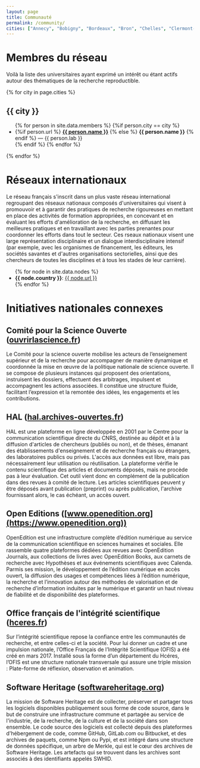 ```yaml
---
layout: page
title: Communauté
permalink: /community/
cities: ["Annecy", "Bobigny", "Bordeaux", "Bron", "Chelles", "Clermont-Ferrand", "Corte", "Dijon", "Évry",  "Gif-Sur-Yvette", "Grenoble", "Lyon", "Marseille", "Montpellier", "Nice", "Orléans", "Orsay", "Palaiseau", "Paris", "Rennes", "Rungis", "Saclay", "Strasbourg", "Tarbes", "Toulouse", "Villetaneuse", "Villeurbanne"]
---
```


# Membres du réseau

Voilà la liste des universitaires ayant exprimé un intérêt ou étant actifs autour des thématiques de la recherche reproductible.

{% for city in page.cities %}
## {{ city }}
  <ul>
  {% for person in site.data.members %}
    {%if person.city == city %}
       <li>
       {%if person.url %}
          <b><a href="{{ person.url }}"> {{ person.name }}</a></b>
       {% else %}
          <b>{{ person.name }}</b>
       {% endif %}  
       — {{ person.lab }}
       </li>
    {% endif %}  
  {% endfor %}
  </ul>
{% endfor %}  


# Réseaux internationaux

Le réseau français s'inscrit dans un plus vaste réseau international
regroupant des réseaux nationaux composés d'universitaires qui visent
à promouvoir et à garantir des pratiques de recherche rigoureuses en
mettant en place des activités de formation appropriées, en concevant
et en évaluant les efforts d'amélioration de la recherche, en
diffusant les meilleures pratiques et en travaillant avec les parties
prenantes pour coordonner les efforts dans tout le secteur. Ces rseaux
nationaux visent une large représentation disciplinaire et un dialogue
interdisciplinaire intensif (par exemple, avec les organismes de
financement, les éditeurs, les sociétés savantes et d'autres
organisations sectorielles, ainsi que des chercheurs de toutes les
disciplines et à tous les stades de leur carrière).

<ul>
{% for node in site.data.nodes %}
  <li>
    <b>{{ node.country }}</b>: 
    <a href="{{ node.url }}">{{ node.url }}</a>
  </li>
{% endfor %}
</ul>

# Initiatives nationales connexes

## Comité pour la Science Ouverte ([ouvrirlascience.fr](https://www.ouvrirlascience.fr/))

Le Comité pour la science ouverte mobilise les acteurs de l’enseignement supérieur et de la recherche pour accompagner de manière dynamique et coordonnée la mise en œuvre de la politique nationale de science ouverte. Il se compose de plusieurs instances qui proposent des orientations, instruisent les dossiers, effectuent des arbitrages, impulsent et accompagnent les actions associées. Il constitue une structure fluide, facilitant l’expression et la remontée des idées, les engagements et les contributions.

## HAL ([hal.archives-ouvertes.fr](https://hal.archives-ouvertes.fr/))

HAL est une plateforme en ligne développée en 2001 par le Centre pour la communication scientifique directe du CNRS, destinée au dépôt et à la diffusion d'articles de chercheurs (publiés ou non), et de thèses, émanant des établissements d'enseignement et de recherche français ou étrangers, des laboratoires publics ou privés. L'accès aux données est libre, mais pas nécessairement leur utilisation ou réutilisation. La plateforme vérifie le contenu scientifique des articles et documents déposés, mais ne procède pas à leur évaluation. Cet outil vient donc en complément de la publication dans des revues à comité de lecture. Les articles scientifiques peuvent y être déposés avant publication (preprint) ou après publication, l'archive fournissant alors, le cas échéant, un accès ouvert.

## Open Editions ([www.openedition.org](https://www.openedition.org))

OpenEdition est une infrastructure complète d’édition numérique au
service de la communication scientifique en sciences humaines et
sociales. Elle rassemble quatre plateformes dédiées aux revues avec
OpenEdition Journals, aux collections de livres avec OpenEdition
Books, aux carnets de recherche avec Hypothèses et aux événements
scientifiques avec Calenda. Parmis ses mission, le développement de
l’édition numérique en accès ouvert, la diffusion des usages et
compétences liées à l’édition numérique, la recherche et l’innovation
autour des méthodes de valorisation et de recherche d’information
induites par le numérique et garantir un haut niveau de fiabilité et
de disponibilité des plateformes.


## Office français de l'intégrité scientifique ([hceres.fr](https://www.hceres.fr/fr/office-francais-de-lintegrite-scientifique-ofis))

Sur l’intégrité scientifique repose la confiance entre les communautés de recherche, et entre celles-ci et la société. Pour lui donner un cadre et une impulsion nationale, l’Office Français de l’Intégrité Scientifique (OFIS) a été créé en mars 2017. Installé sous la forme d’un département du Hcéres, l’OFIS est une structure nationale transversale qui assure une triple mission : Plate-forme de réflexion, observation et animation.

## Software Heritage ([softwareheritage.org](https://www.softwareheritage.org))

La mission de Software Heritage est de collecter, préserver et partager tous les logiciels disponibles publiquement sous forme de code source, dans le but de construire une infrastructure commune et partagée au service de l'industrie, de la recherche, de la culture et de la société dans son ensemble. Le code source des logiciels est collecté depuis des plateformes d'hébergement de code, comme GitHub, GitLab.com ou Bitbucket, et des archives de paquets, comme Npm ou Pypi, et est intégré dans une structure de données spécifique, un arbre de Merkle, qui est le cœur des archives de Software Heritage. Les artefacts qui se trouvent dans les archives sont associés à des identifiants appelés SWHID.

